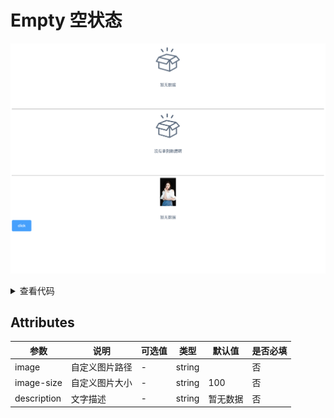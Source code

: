 <!--
 * @Author: zhang_gen_yuan
 * @Date: 2023-08-21 14:28:07
 * @LastEditTime: 2023-08-21 14:30:27
 * @Descripttion: 
-->
# Empty 空状态

![alt](./../../public/component/empty.png)


<details>
<summary>查看代码</summary>

```vue
<template>

  <Empty />

  <Empty description="没有拿到数据啊"/>

  <Empty image="https://gimg2.baidu.com/image_search/src=http%3A%2F%2Fc-ssl.duitang.com%2Fuploads%2Fitem%2F202002%2F28%2F20200228091421_yxtfb.jpg&refer=http%3A%2F%2Fc-ssl.duitang.com&app=2002&size=f9999,10000&q=a80&n=0&g=0n&fmt=auto?sec=1695190327&t=ec76d3fe4d16d697fda6831ea7de22ca">
    <Button type="primary">click</Button>
  </Empty>

</template>

<script lang="ts" setup>
import { Empty,Button } from 'zgy-ui'
</script>
```

</details>

## Attributes

| 参数| 说明 |可选值|类型|默认值| 是否必填|
|-----| ----|-----|---|-------|----|
| image| 自定义图片路径 |- |string |  | 否 |
| image-size| 自定义图片大小 |- |string | 100 | 否 |
| description | 文字描述 |- |string | 暂无数据 | 否 |

